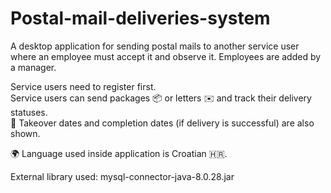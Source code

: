 # Postal-mail-deliveries-system
A desktop application for sending postal mails to another service user where an employee must accept it and observe it.
Employees are added by a manager.

Service users need to register first.<br>
Service users can send packages 📦 or letters ✉️ and track their delivery statuses.<br>
📅 Takeover dates and completion dates (if delivery is successful) are also shown.<br>

🌍 Language used inside application is Croatian 🇭🇷.

External library used: mysql-connector-java-8.0.28.jar
